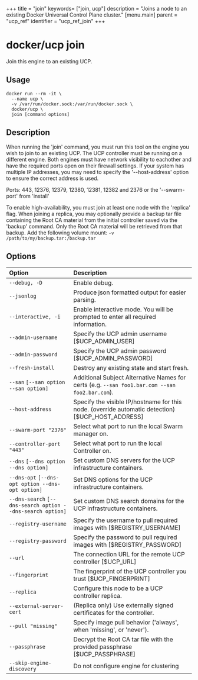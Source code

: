 +++
title = "join"
keywords= ["join, ucp"]
description = "Joins a node to an existing Docker Universal Control Plane cluster."
[menu.main]
parent = "ucp_ref"
identifier = "ucp_ref_join"
+++

# docker/ucp join

Join this engine to an existing UCP.

## Usage

```
docker run --rm -it \
  --name ucp \
  -v /var/run/docker.sock:/var/run/docker.sock \
  docker/ucp \
  join [command options]
```

## Description

When running the 'join' command, you must run this tool
on the engine you wish to join to an existing UCP.  The UCP controller
must be running on a different engine.  Both engines must have network
visibility to eachother and have the required ports open on their firewall
settings.  If your system has multiple IP addresses, you may need to
specify the '--host-address' option to ensure the correct address is used.

Ports: 443, 12376, 12379, 12380, 12381, 12382 and 2376 or the '--swarm-port' from 'install'

To enable high-availability, you must join at least one node with the
'replica' flag.  When joining a replica, you may optionally provide
a backup tar file containing the Root CA material from the initial
controller saved via the 'backup' command.  Only the Root CA material
will be retrieved from that backup. Add the following volume mount:
`-v /path/to/my/backup.tar:/backup.tar`

## Options

| Option                                                     | Description                                                                                       |
|:-----------------------------------------------------------|:--------------------------------------------------------------------------------------------------|
| `--debug, -D`                                              | Enable debug.                                                                                     |
| `--jsonlog`                                                | Produce json formatted output for easier parsing.                                                 |
| `--interactive, -i`                                        | Enable interactive mode. You will be prompted to enter all required information.                  |
| `--admin-username`                                         | Specify the UCP admin username [$UCP_ADMIN_USER]                                                  |
| `--admin-password`                                         | Specify the UCP admin password [$UCP_ADMIN_PASSWORD]                                              |
| `--fresh-install`                                          | Destroy any existing state and start fresh.                                                       |
| `--san` `[--san option --san option]`                      | Additional Subject Alternative Names for certs (e.g. `--san foo1.bar.com --san foo2.bar.com`).    |
| `--host-address`                                           | Specify the visible IP/hostname for this node. (override automatic detection) [$UCP_HOST_ADDRESS] |
| `--swarm-port "2376"`                                      | Select what port to run the local Swarm manager on.                                               |
| `--controller-port "443"`                                  | Select what port to run the local Controller on.                                                  |
| `--dns` `[--dns option --dns option]`                      | Set custom DNS servers for the UCP infrastructure containers.                                     |
| `--dns-opt` `[--dns-opt option --dns-opt option]`          | Set DNS options for the UCP infrastructure containers.                                            |
| `--dns-search` `[--dns-search option --dns-search option]` | Set custom DNS search domains for the UCP infrastructure containers.                              |
| `--registry-username`                                      | Specify the username to pull required images with [$REGISTRY_USERNAME]                            |
| `--registry-password`                                      | Specify the password to pull required images with [$REGISTRY_PASSWORD]                            |
| `--url`                                                    | The connection URL for the remote UCP controller [$UCP_URL]                                       |
| `--fingerprint`                                            | The fingerprint of the UCP controller you trust [$UCP_FINGERPRINT]                                |
| `--replica`                                                | Configure this node to be a UCP controller replica.                                               |
| `--external-server-cert`                                   | (Replica only) Use externally signed certificates for the controller.                             |
| `--pull "missing"`                                         | Specify image pull behavior ('always', when 'missing', or 'never').                               |
| `--passphrase`                                             | Decrypt the Root CA tar file with the provided passphrase [$UCP_PASSPHRASE]                       |
| `--skip-engine-discovery`                                  | Do not configure engine for clustering                                                            |
